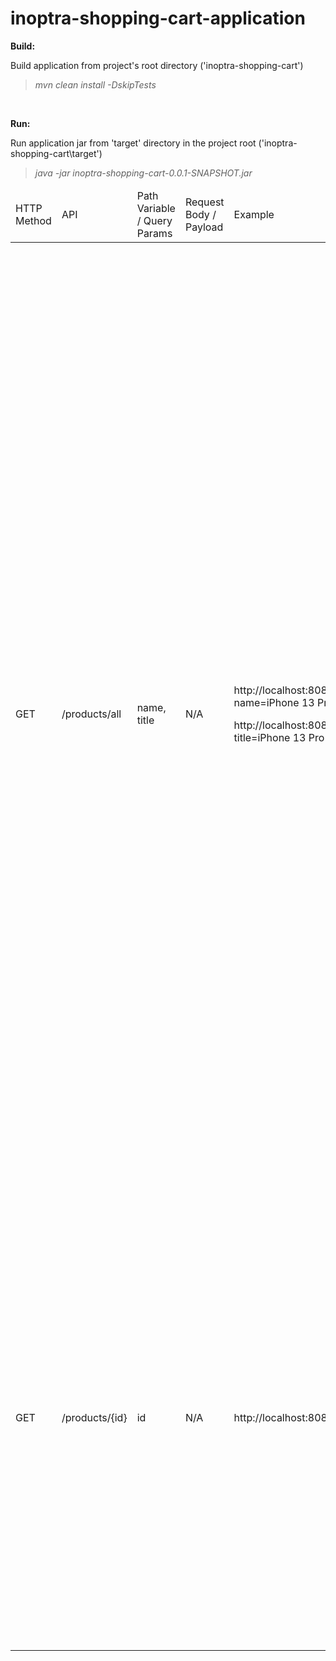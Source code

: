 # inoptra-shopping-cart-application



**Build:** 

Build application from project's root directory ('inoptra-shopping-cart\')

>_mvn clean install -DskipTests_

</br>

**Run:**

Run application jar from 'target\' directory in the project root ('inoptra-shopping-cart\target')

>_java -jar inoptra-shopping-cart-0.0.1-SNAPSHOT.jar_


<table>
    <thead>
        <td>HTTP Method</td>
        <td>API</td>
        <td>Path Variable / Query Params</td>
        <td>Request Body / Payload</td>
        <td>Example</td>
        <td>Sample Response</td>
    </thead>
    <tbody>
        <tr>
            <td>GET</td>
            <td>/products/all</td>
            <td>name, title</td>
            <td>N/A</td>
            <td>
                <p>http://localhost:8080/products/all?name=iPhone 13 Pro Max</p>
<p>http://localhost:8080/products/all?title=iPhone 13 Pro Max</p>
            </td>
            <td>
                <code>
                    [
                        {
                            "id": 1,
                            "name": "iPhone 13 Pro Max",
                            "title": "iPhone 13 Pro Max",
                            "brand": "iPhone",
                            "color": "Black",
                            "basePrice": 139900.0,
                            "vendorName": "ABC Electronics",
                            "mfgDate": "2022-05-01",
                            "expiryDate": "2022-05-15",
                            "createdBy": "testUser1",
                            "createdDate": "2022-08-06",
                            "modifiedBy": "testUser1",
                            "modifiedDate": "2022-08-06"
                        },
                        {
                            "id": 2,
                            "name": "iPhone 13 Pro Max",
                            "title": "iPhone 13 Pro Max",
                            "brand": "iPhone",
                            "color": "Baby Pink",
                            "basePrice": 139900.0,
                            "vendorName": "ABC Electronics",
                            "mfgDate": "2022-05-01",
                            "expiryDate": "2022-05-15",
                            "createdBy": "testUser1",
                            "createdDate": "2022-08-06",
                            "modifiedBy": "testUser1",
                            "modifiedDate": "2022-08-06"
                        }
                    ]
                </code>
            </td>
        </tr>
        <tr>
            <td>GET</td>
            <td>/products/{id}</td>
            <td>id</td>
            <td>N/A</td>
            <td>
                <p>http://localhost:8080/products/2</p>
            </td>
            <td>
                <code>
                {
                    "id": 2,
                    "name": "iPhone 13 Pro Max",
                    "title": "iPhone 13 Pro Max",
                    "brand": "iPhone",
                    "color": "Baby Pink",
                    "basePrice": 139900.0,
                    "vendorName": "ABC Electronics",
                    "mfgDate": "2022-05-01",
                    "expiryDate": "2022-05-15",
                    "createdBy": "testUser1",
                    "createdDate": "2022-08-06",
                    "modifiedBy": "testUser1",
                    "modifiedDate": "2022-08-06"
                }
                </code>
            </td>
        </tr>
    </tbody>
</table>
